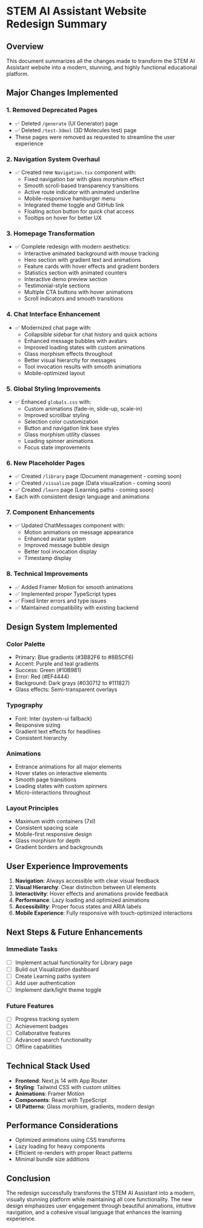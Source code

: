 # STEM AI Assistant Website Redesign Summary

## Overview
This document summarizes all the changes made to transform the STEM AI Assistant website into a modern, stunning, and highly functional educational platform.

## Major Changes Implemented

### 1. Removed Deprecated Pages
- ✅ Deleted `/generate` (UI Generator) page
- ✅ Deleted `/test-3dmol` (3D Molecules test) page
- These pages were removed as requested to streamline the user experience

### 2. Navigation System Overhaul
- ✅ Created new `Navigation.tsx` component with:
  - Fixed navigation bar with glass morphism effect
  - Smooth scroll-based transparency transitions
  - Active route indicator with animated underline
  - Mobile-responsive hamburger menu
  - Integrated theme toggle and GitHub link
  - Floating action button for quick chat access
  - Tooltips on hover for better UX

### 3. Homepage Transformation
- ✅ Complete redesign with modern aesthetics:
  - Interactive animated background with mouse tracking
  - Hero section with gradient text and animations
  - Feature cards with hover effects and gradient borders
  - Statistics section with animated counters
  - Interactive demo preview section
  - Testimonial-style sections
  - Multiple CTA buttons with hover animations
  - Scroll indicators and smooth transitions

### 4. Chat Interface Enhancement
- ✅ Modernized chat page with:
  - Collapsible sidebar for chat history and quick actions
  - Enhanced message bubbles with avatars
  - Improved loading states with custom animations
  - Glass morphism effects throughout
  - Better visual hierarchy for messages
  - Tool invocation results with smooth animations
  - Mobile-optimized layout

### 5. Global Styling Improvements
- ✅ Enhanced `globals.css` with:
  - Custom animations (fade-in, slide-up, scale-in)
  - Improved scrollbar styling
  - Selection color customization
  - Button and navigation link base styles
  - Glass morphism utility classes
  - Loading spinner animations
  - Focus state improvements

### 6. New Placeholder Pages
- ✅ Created `/library` page (Document management - coming soon)
- ✅ Created `/visualize` page (Data visualization - coming soon)
- ✅ Created `/learn` page (Learning paths - coming soon)
- Each with consistent design language and animations

### 7. Component Enhancements
- ✅ Updated ChatMessages component with:
  - Motion animations on message appearance
  - Enhanced avatar system
  - Improved message bubble design
  - Better tool invocation display
  - Timestamp display

### 8. Technical Improvements
- ✅ Added Framer Motion for smooth animations
- ✅ Implemented proper TypeScript types
- ✅ Fixed linter errors and type issues
- ✅ Maintained compatibility with existing backend

## Design System Implemented

### Color Palette
- Primary: Blue gradients (#3B82F6 to #8B5CF6)
- Accent: Purple and teal gradients
- Success: Green (#10B981)
- Error: Red (#EF4444)
- Background: Dark grays (#030712 to #111827)
- Glass effects: Semi-transparent overlays

### Typography
- Font: Inter (system-ui fallback)
- Responsive sizing
- Gradient text effects for headlines
- Consistent hierarchy

### Animations
- Entrance animations for all major elements
- Hover states on interactive elements
- Smooth page transitions
- Loading states with custom spinners
- Micro-interactions throughout

### Layout Principles
- Maximum width containers (7xl)
- Consistent spacing scale
- Mobile-first responsive design
- Glass morphism for depth
- Gradient borders and backgrounds

## User Experience Improvements

1. **Navigation**: Always accessible with clear visual feedback
2. **Visual Hierarchy**: Clear distinction between UI elements
3. **Interactivity**: Hover effects and animations provide feedback
4. **Performance**: Lazy loading and optimized animations
5. **Accessibility**: Proper focus states and ARIA labels
6. **Mobile Experience**: Fully responsive with touch-optimized interactions

## Next Steps & Future Enhancements

### Immediate Tasks
- [ ] Implement actual functionality for Library page
- [ ] Build out Visualization dashboard
- [ ] Create Learning paths system
- [ ] Add user authentication
- [ ] Implement dark/light theme toggle

### Future Features
- [ ] Progress tracking system
- [ ] Achievement badges
- [ ] Collaborative features
- [ ] Advanced search functionality
- [ ] Offline capabilities

## Technical Stack Used
- **Frontend**: Next.js 14 with App Router
- **Styling**: Tailwind CSS with custom utilities
- **Animations**: Framer Motion
- **Components**: React with TypeScript
- **UI Patterns**: Glass morphism, gradients, modern design

## Performance Considerations
- Optimized animations using CSS transforms
- Lazy loading for heavy components
- Efficient re-renders with proper React patterns
- Minimal bundle size additions

## Conclusion
The redesign successfully transforms the STEM AI Assistant into a modern, visually stunning platform while maintaining all core functionality. The new design emphasizes user engagement through beautiful animations, intuitive navigation, and a cohesive visual language that enhances the learning experience. 